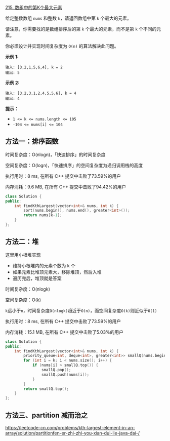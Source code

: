 [215. 数组中的第K个最大元素](https://leetcode-cn.com/problems/kth-largest-element-in-an-array/)

给定整数数组 `nums` 和整数 `k`，请返回数组中第 `k` 个最大的元素。

请注意，你需要找的是数组排序后的第 `k` 个最大的元素，而不是第 `k` 个不同的元素。

你必须设计并实现时间复杂度为 `O(n)` 的算法解决此问题。

**示例 1:**

```
输入: [3,2,1,5,6,4], k = 2
输出: 5
```

**示例 2:**

```
输入: [3,2,3,1,2,4,5,5,6], k = 4
输出: 4
```

**提示：** 

- `1 <= k <= nums.length <= 105`
- `-104 <= nums[i] <= 104`

## 方法一：排序函数

时间复杂度：O(nlogn)，「快速排序」的时间复杂度

空间复杂度：O(logn)，「快速排序」的空间复杂度为递归调用栈的高度

执行用时：8 ms, 在所有 C++ 提交中击败了73.59%的用户

内存消耗：9.6 MB, 在所有 C++ 提交中击败了94.42%的用户

```c++
class Solution {
public:
    int findKthLargest(vector<int>& nums, int k) {
        sort(nums.begin(), nums.end(), greater<int>());
        return nums[k-1];
    }
};
```

## 方法二：堆

这里用小根堆实现

- 维持小根堆内的元素个数为 k 个
- 如果元素比堆顶元素大，移除堆顶，然后入堆
- 遍历完后，堆顶就是答案

时间复杂度：O(nlogk)

空间复杂度：O(k)

`k`远小于`n`，时间复杂度`O(nlogk)`趋近于`O(n)`，而空间复杂度`O(k)`则近似于`O(1)`

执行用时：8 ms, 在所有 C++ 提交中击败了73.59%的用户

内存消耗：15.1 MB, 在所有 C++ 提交中击败了5.03%的用户

```c++
class Solution {
public:
    int findKthLargest(vector<int>& nums, int k) {
        priority_queue<int, deque<int>, greater<int>> smallQ(nums.begin(), nums.begin() + k);
        for (int i = k; i < nums.size(); i++) {
            if (nums[i] > smallQ.top()) {
                smallQ.pop();
                smallQ.push(nums[i]);
            }
        }
        return smallQ.top();
    }
};
```

## 方法三、partition 减而治之

https://leetcode-cn.com/problems/kth-largest-element-in-an-array/solution/partitionfen-er-zhi-zhi-you-xian-dui-lie-java-dai-/
